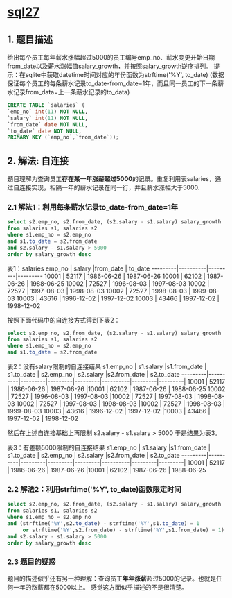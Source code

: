 # [sql27](https://www.nowcoder.com/practice/eb9b13e5257744db8265aa73de04fd44?tpId=82&tags=&title=&diffculty=0&judgeStatus=0&rp=1)

## 1. 题目描述

给出每个员工每年薪水涨幅超过5000的员工编号emp_no、薪水变更开始日期from_date以及薪水涨幅值salary_growth，并按照salary_growth逆序排列。
提示：在sqlite中获取datetime时间对应的年份函数为strftime('%Y', to_date)
(数据保证每个员工的每条薪水记录to_date-from_date=1年，而且同一员工的下一条薪水记录from_data=上一条薪水记录的to_data)

```sql
CREATE TABLE `salaries` (
`emp_no` int(11) NOT NULL,
`salary` int(11) NOT NULL,
`from_date` date NOT NULL,
`to_date` date NOT NULL,
PRIMARY KEY (`emp_no`,`from_date`));
```

## 2. 解法: 自连接

题目理解为查询员工**存在某一年涨薪超过5000**的记录。重复利用表salaries，通过自连接实现，相隔一年的薪水记录在同一行，并且薪水涨幅大于5000.

### 2.1 解法1：利用每条薪水记录to_date-from_date=1年

```sql
select s2.emp_no, s2.from_date, (s2.salary - s1.salary) salary_growth
from salaries s1, salaries s2
where s1.emp_no = s2.emp_no
and s1.to_date = s2.from_date
and s2.salary - s1.salary > 5000
order by salary_growth desc
```

表1：salaries
emp_no | salary |from_date | to_date
---------|----------|---------|---------
10001 | 52117 | 1986-06-26 | 1987-06-26
10001 | 62102 | 1987-06-26 | 1988-06-25
10002 | 72527 | 1996-08-03 | 1997-08-03
10002 | 72527 | 1997-08-03 | 1998-08-03
10002 | 72527 | 1998-08-03 | 1999-08-03
10003 | 43616 | 1996-12-02 | 1997-12-02
10003 | 43466 | 1997-12-02 | 1998-12-02

按照下面代码中的自连接方式得到下表2：

```sql
select s2.emp_no, s2.from_date, (s2.salary - s1.salary) salary_growth
from salaries s1, salaries s2
where s1.emp_no = s2.emp_no
and s1.to_date = s2.from_date
```

表2：没有salary限制的自连接结果
s1.emp_no | s1.salary |s1.from_date | s1.to_date | s2.emp_no | s2.salary |s2.from_date | s2.to_date
---------|----------|---------|---------|---------|----------|---------|---------|
10001 | 52117 | 1986-06-26 | 1987-06-26 |10001 | 62102 | 1987-06-26 | 1988-06-25
10002 | 72527 | 1996-08-03 | 1997-08-03 |10002 | 72527 | 1997-08-03 | 1998-08-03
10002 | 72527 | 1997-08-03 | 1998-08-03 |10002 | 72527 | 1998-08-03 | 1999-08-03
10003 | 43616 | 1996-12-02 | 1997-12-02 |10003 | 43466 | 1997-12-02 | 1998-12-02

然后在上述自连接基础上再限制 s2.salary - s1.salary > 5000
于是结果为表3。

表3：有差额5000限制的自连接结果
s1.emp_no | s1.salary |s1.from_date | s1.to_date | s2.emp_no | s2.salary |s2.from_date | s2.to_date
---------|----------|---------|---------|---------|----------|---------|---------|
10001 | 52117 | 1986-06-26 | 1987-06-26 |10001 | 62102 | 1987-06-26 | 1988-06-25

### 2.2 解法2：利用strftime('%Y', to_date)函数限定时间

```sql
select s2.emp_no, s2.from_date, (s2.salary - s1.salary) salary_growth
from salaries s1, salaries s2
where s1.emp_no = s2.emp_no
and (strftime('%Y',s2.to_date) - strftime('%Y',s1.to_date) = 1 
     or strftime('%Y',s2.from_date) - strftime('%Y',s1.from_date) = 1)  
and s2.salary - s1.salary > 5000
order by salary_growth desc
```

### 2.3 题目的疑惑

题目的描述似乎还有另一种理解：查询员工**年年涨薪**超过5000的记录。也就是任何一年的涨薪都在5000以上。 感觉这方面似乎描述的不是很清楚。